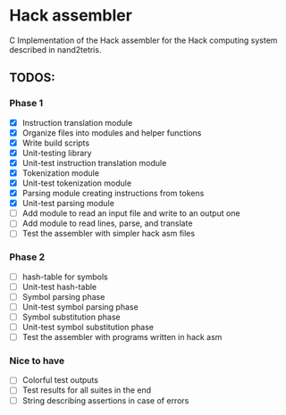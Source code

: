 # Hack assembler

C Implementation of the Hack assembler for the Hack computing system described in nand2tetris.

## TODOS:

### Phase 1
- [x] Instruction translation module
- [x] Organize files into modules and helper functions
- [x] Write build scripts
- [x] Unit-testing library
- [x] Unit-test instruction translation module
- [x] Tokenization module
- [x] Unit-test tokenization module
- [x] Parsing module creating instructions from tokens
- [x] Unit-test parsing module
- [ ] Add module to read an input file and write to an output one
- [ ] Add module to read lines, parse, and translate
- [ ] Test the assembler with simpler hack asm files

### Phase 2
- [ ] hash-table for symbols
- [ ] Unit-test hash-table
- [ ] Symbol parsing phase
- [ ] Unit-test symbol parsing phase
- [ ] Symbol substitution phase
- [ ] Unit-test symbol substitution phase
- [ ] Test the assembler with programs written in hack asm

### Nice to have
- [ ] Colorful test outputs
- [ ] Test results for all suites in the end
- [ ] String describing assertions in case of errors

